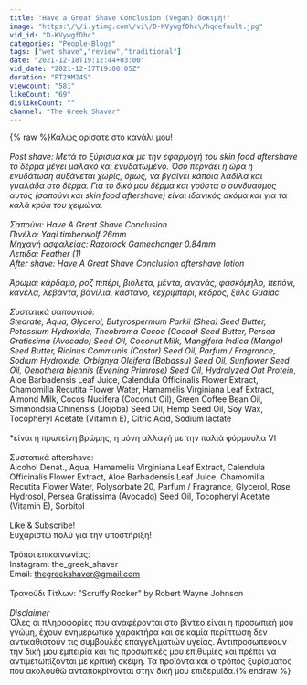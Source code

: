 ```yaml
---
title: "Have a Great Shave Conclusion (Vegan) δοκιμή!"
image: "https:\/\/i.ytimg.com\/vi\/D-KVywgfDhc\/hqdefault.jpg"
vid_id: "D-KVywgfDhc"
categories: "People-Blogs"
tags: ["wet shave","review","traditional"]
date: "2021-12-18T19:12:44+03:00"
vid_date: "2021-12-17T19:00:05Z"
duration: "PT29M24S"
viewcount: "581"
likeCount: "69"
dislikeCount: ""
channel: "The Greek Shaver"
---
```

{% raw %}Καλώς ορίσατε στο κανάλι μου!<br /><br /> *Post shave: Μετά το ξύρισμα και με την εφαρμογή του skin food aftershave το δέρμα μένει μαλακό και ενυδατωμένο. Όσο περνάει η ώρα η ενυδάτωση αυξάνεται χωρίς, όμως, να βγαίνει κάποια λαδίλα και γυαλάδα στο δέρμα. Για το δικό μου δέρμα και γούστα ο συνδυασμός αυτός (σαπούνι και skin food aftershave) είναι ιδανικός ακόμα και για τα καλά κρύα του χειμώνα. <br /><br />Σαπούνι: Have A Great Shave Conclusion<br />Πινέλο: Yaqi timberwolf 26mm<br />Μηχανή ασφαλείας: Razorock Gamechanger 0.84mm<br />Λεπίδα: Feather (1)<br />After shave: Have A Great Shave Conclusion aftershave lotion<br /><br />Άρωμα: κάρδαμο, ροζ πιπέρι, βιολέτα, μέντα, ανανάς, φασκόμηλο, πεπόνι, κανέλα, λεβάντα, βανίλια, κάστανο, κεχριμπάρι, κέδρος, ξύλο Guaiac<br /><br />Συστατικά σαπουνιού:<br />Stearate, Aqua, Glycerol, Butyrospermum Parkii (Shea) Seed Butter, Potassium Hydroxide, Theobroma Cocoa (Cocoa) Seed Butter, Persea Gratissima (Avocado) Seed Oil, Coconut Milk, Mangifera Indica (Mango) Seed Butter, Ricinus Communis (Castor) Seed Oil, Parfum / Fragrance, Sodium Hydroxide, Orbignya Oleifera (Babassu) Seed Oil, Sunflower Seed Oil, Oenothera biennis (Evening Primrose) Seed Oil, Hydrolyzed Oat Protein*, Aloe Barbadensis Leaf Juice, Calendula Officinalis Flower Extract, Chamomilla Recutita Flower Water, Hamamelis Virginiana Leaf Extract, Almond Milk, Cocos Nucifera (Coconut Oil), Green Coffee Bean Oil, Simmondsia Chinensis (Jojoba) Seed Oil, Hemp Seed Oil, Soy Wax, Tocopheryl Acetate (Vitamin E), Citric Acid, Sodium lactate<br /><br />*είναι η πρωτείνη βρώμης, η μόνη αλλαγή με την παλιά φόρμουλα VI<br /><br />Συστατικά aftershave:<br />Alcohol Denat., Aqua, Hamamelis Virginiana Leaf Extract, Calendula Officinalis Flower Extract, Aloe Barbadensis Leaf Juice, Chamomilla Recutita Flower Water, Polysorbate 20, Parfum / Fragrance, Glycerol, Rose Hydrosol, Persea Gratissima (Avocado) Seed Oil, Tocopheryl Acetate (Vitamin E), Sorbitol<br /><br />Like &amp; Subscribe! <br />Ευχαριστώ πολύ για την υποστήριξη!<br /><br />Τρόποι επικοινωνίας:<br />Instagram: the_greek_shaver<br />Email: thegreekshaver@gmail.com<br /><br />Τραγούδι Τίτλων: &quot;Scruffy Rocker&quot; by Robert Wayne Johnson<br /><br />*Disclaimer*<br />Όλες οι πληροφορίες που αναφέρονται στο βίντεο είναι η προσωπική μου γνώμη, έχουν ενημερωτικό χαρακτήρα και σε καμία περίπτωση δεν αντικαθιστούν τις συμβουλές επαγγελματιών υγείας. Αντιπροσωπεύουν την δική μου εμπειρία και τις προσωπικές μου επιθυμίες και πρέπει να αντιμετωπίζονται με κριτική σκέψη. Τα προϊόντα και ο τρόπος ξυρίσματος που ακολουθώ ανταποκρίνονται στην δική μου επιδερμίδα.{% endraw %}
